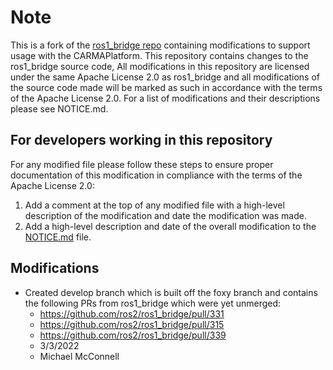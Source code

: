 # Note

This is a fork of the [ros1_bridge repo](https://github.com/ros2/ros1_bridge) containing modifications to support usage with the CARMAPlatform. This repository contains changes to the ros1_bridge source code, All modifications in this repository are licensed under the same Apache License 2.0 as ros1_bridge and all modifications of the source code made will be marked as such in accordance with the terms of the Apache License 2.0. For a list of modifications and their descriptions please see NOTICE.md.

## For developers working in this repository

For any modified file please follow these steps to ensure proper documentation of this modification in compliance with the terms of the Apache License 2.0:

1. Add a comment at the top of any modified file with a high-level description of the modification and date the modification was made.
2. Add a high-level description and date of the overall modification to the [NOTICE.md](NOTICE.md) file.

## Modifications

- Created develop branch which is built off the foxy branch and contains the following PRs from ros1_bridge which were yet unmerged:
  - https://github.com/ros2/ros1_bridge/pull/331
  - https://github.com/ros2/ros1_bridge/pull/315
  - https://github.com/ros2/ros1_bridge/pull/339
  - 3/3/2022
  - Michael McConnell
